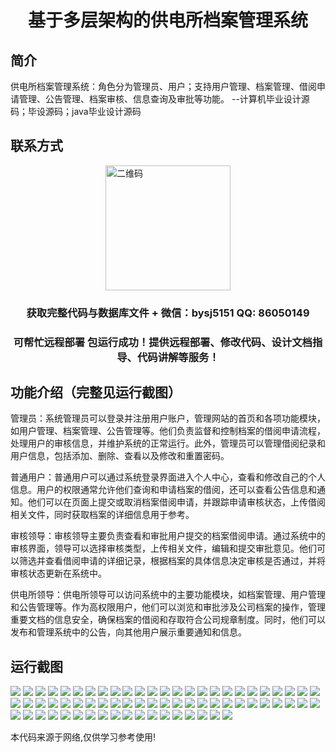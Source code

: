 <p><h1 align="center">基于多层架构的供电所档案管理系统</h1></p>

## 简介
供电所档案管理系统：角色分为管理员、用户；支持用户管理、档案管理、借阅申请管理、公告管理、档案审核、信息查询及审批等功能。    --计算机毕业设计源码；毕设源码；java毕业设计源码


## 联系方式
<img src="https://bs-1329754181.cos.ap-shanghai.myqcloud.com/wx.jpg" alt="二维码" style="display: block; margin: 0 auto;" width="200px">
<p><h3 align="center">获取完整代码与数据库文件 + 微信：bysj5151 QQ: 86050149</h3></p>
<p><h3 align="center">可帮忙远程部署 包运行成功！提供远程部署、修改代码、设计文档指导、代码讲解等服务！</h3></p>

## 功能介绍（完整见运行截图）
管理员：系统管理员可以登录并注册用户账户，管理网站的首页和各项功能模块，如用户管理、档案管理、公告管理等。他们负责监督和控制档案的借阅申请流程，处理用户的审核信息，并维护系统的正常运行。此外，管理员可以管理借阅纪录和用户信息，包括添加、删除、查看以及修改和重置密码。

普通用户：普通用户可以通过系统登录界面进入个人中心，查看和修改自己的个人信息。用户的权限通常允许他们查询和申请档案的借阅，还可以查看公告信息和通知。他们可以在页面上提交或取消档案借阅申请，并跟踪申请审核状态，上传借阅相关文件，同时获取档案的详细信息用于参考。

审核领导：审核领导主要负责查看和审批用户提交的档案借阅申请。通过系统中的审核界面，领导可以选择审核类型，上传相关文件，编辑和提交审批意见。他们可以筛选并查看借阅申请的详细记录，根据档案的具体信息决定审核是否通过，并将审核状态更新在系统中。

供电所领导：供电所领导可以访问系统中的主要功能模块，如档案管理、用户管理和公告管理等。作为高权限用户，他们可以浏览和审批涉及公司档案的操作，管理重要文档的信息安全，确保档案的借阅和存取符合公司规章制度。同时，他们可以发布和管理系统中的公告，向其他用户展示重要通知和信息。


## 运行截图
![](https://bs-1329754181.cos.ap-shanghai.myqcloud.com/ssm/PowerSubstationFileManagementSystem/img/001.jpg)
![](https://bs-1329754181.cos.ap-shanghai.myqcloud.com/ssm/PowerSubstationFileManagementSystem/img/002.jpg)
![](https://bs-1329754181.cos.ap-shanghai.myqcloud.com/ssm/PowerSubstationFileManagementSystem/img/003.jpg)
![](https://bs-1329754181.cos.ap-shanghai.myqcloud.com/ssm/PowerSubstationFileManagementSystem/img/004.jpg)
![](https://bs-1329754181.cos.ap-shanghai.myqcloud.com/ssm/PowerSubstationFileManagementSystem/img/005.jpg)
![](https://bs-1329754181.cos.ap-shanghai.myqcloud.com/ssm/PowerSubstationFileManagementSystem/img/006.jpg)
![](https://bs-1329754181.cos.ap-shanghai.myqcloud.com/ssm/PowerSubstationFileManagementSystem/img/007.jpg)
![](https://bs-1329754181.cos.ap-shanghai.myqcloud.com/ssm/PowerSubstationFileManagementSystem/img/008.jpg)
![](https://bs-1329754181.cos.ap-shanghai.myqcloud.com/ssm/PowerSubstationFileManagementSystem/img/009.jpg)
![](https://bs-1329754181.cos.ap-shanghai.myqcloud.com/ssm/PowerSubstationFileManagementSystem/img/010.jpg)
![](https://bs-1329754181.cos.ap-shanghai.myqcloud.com/ssm/PowerSubstationFileManagementSystem/img/011.jpg)
![](https://bs-1329754181.cos.ap-shanghai.myqcloud.com/ssm/PowerSubstationFileManagementSystem/img/012.jpg)
![](https://bs-1329754181.cos.ap-shanghai.myqcloud.com/ssm/PowerSubstationFileManagementSystem/img/013.jpg)
![](https://bs-1329754181.cos.ap-shanghai.myqcloud.com/ssm/PowerSubstationFileManagementSystem/img/014.jpg)
![](https://bs-1329754181.cos.ap-shanghai.myqcloud.com/ssm/PowerSubstationFileManagementSystem/img/015.jpg)
![](https://bs-1329754181.cos.ap-shanghai.myqcloud.com/ssm/PowerSubstationFileManagementSystem/img/016.jpg)
![](https://bs-1329754181.cos.ap-shanghai.myqcloud.com/ssm/PowerSubstationFileManagementSystem/img/017.jpg)
![](https://bs-1329754181.cos.ap-shanghai.myqcloud.com/ssm/PowerSubstationFileManagementSystem/img/018.jpg)
![](https://bs-1329754181.cos.ap-shanghai.myqcloud.com/ssm/PowerSubstationFileManagementSystem/img/019.jpg)
![](https://bs-1329754181.cos.ap-shanghai.myqcloud.com/ssm/PowerSubstationFileManagementSystem/img/020.jpg)
![](https://bs-1329754181.cos.ap-shanghai.myqcloud.com/ssm/PowerSubstationFileManagementSystem/img/021.jpg)
![](https://bs-1329754181.cos.ap-shanghai.myqcloud.com/ssm/PowerSubstationFileManagementSystem/img/022.jpg)
![](https://bs-1329754181.cos.ap-shanghai.myqcloud.com/ssm/PowerSubstationFileManagementSystem/img/023.jpg)
![](https://bs-1329754181.cos.ap-shanghai.myqcloud.com/ssm/PowerSubstationFileManagementSystem/img/024.jpg)
![](https://bs-1329754181.cos.ap-shanghai.myqcloud.com/ssm/PowerSubstationFileManagementSystem/img/025.jpg)
![](https://bs-1329754181.cos.ap-shanghai.myqcloud.com/ssm/PowerSubstationFileManagementSystem/img/026.jpg)
![](https://bs-1329754181.cos.ap-shanghai.myqcloud.com/ssm/PowerSubstationFileManagementSystem/img/027.jpg)
![](https://bs-1329754181.cos.ap-shanghai.myqcloud.com/ssm/PowerSubstationFileManagementSystem/img/028.jpg)
![](https://bs-1329754181.cos.ap-shanghai.myqcloud.com/ssm/PowerSubstationFileManagementSystem/img/029.jpg)
![](https://bs-1329754181.cos.ap-shanghai.myqcloud.com/ssm/PowerSubstationFileManagementSystem/img/030.jpg)
![](https://bs-1329754181.cos.ap-shanghai.myqcloud.com/ssm/PowerSubstationFileManagementSystem/img/031.jpg)
![](https://bs-1329754181.cos.ap-shanghai.myqcloud.com/ssm/PowerSubstationFileManagementSystem/img/032.jpg)
![](https://bs-1329754181.cos.ap-shanghai.myqcloud.com/ssm/PowerSubstationFileManagementSystem/img/033.jpg)
![](https://bs-1329754181.cos.ap-shanghai.myqcloud.com/ssm/PowerSubstationFileManagementSystem/img/034.jpg)
![](https://bs-1329754181.cos.ap-shanghai.myqcloud.com/ssm/PowerSubstationFileManagementSystem/img/035.jpg)
![](https://bs-1329754181.cos.ap-shanghai.myqcloud.com/ssm/PowerSubstationFileManagementSystem/img/036.jpg)
![](https://bs-1329754181.cos.ap-shanghai.myqcloud.com/ssm/PowerSubstationFileManagementSystem/img/037.jpg)
![](https://bs-1329754181.cos.ap-shanghai.myqcloud.com/ssm/PowerSubstationFileManagementSystem/img/038.jpg)
![](https://bs-1329754181.cos.ap-shanghai.myqcloud.com/ssm/PowerSubstationFileManagementSystem/img/039.jpg)
![](https://bs-1329754181.cos.ap-shanghai.myqcloud.com/ssm/PowerSubstationFileManagementSystem/img/040.jpg)
![](https://bs-1329754181.cos.ap-shanghai.myqcloud.com/ssm/PowerSubstationFileManagementSystem/img/041.jpg)
![](https://bs-1329754181.cos.ap-shanghai.myqcloud.com/ssm/PowerSubstationFileManagementSystem/img/042.jpg)
![](https://bs-1329754181.cos.ap-shanghai.myqcloud.com/ssm/PowerSubstationFileManagementSystem/img/043.jpg)
![](https://bs-1329754181.cos.ap-shanghai.myqcloud.com/ssm/PowerSubstationFileManagementSystem/img/044.jpg)
![](https://bs-1329754181.cos.ap-shanghai.myqcloud.com/ssm/PowerSubstationFileManagementSystem/img/045.jpg)
![](https://bs-1329754181.cos.ap-shanghai.myqcloud.com/ssm/PowerSubstationFileManagementSystem/img/046.jpg)
![](https://bs-1329754181.cos.ap-shanghai.myqcloud.com/ssm/PowerSubstationFileManagementSystem/img/047.jpg)
![](https://bs-1329754181.cos.ap-shanghai.myqcloud.com/ssm/PowerSubstationFileManagementSystem/img/048.jpg)
![](https://bs-1329754181.cos.ap-shanghai.myqcloud.com/ssm/PowerSubstationFileManagementSystem/img/049.jpg)
![](https://bs-1329754181.cos.ap-shanghai.myqcloud.com/ssm/PowerSubstationFileManagementSystem/img/050.jpg)
![](https://bs-1329754181.cos.ap-shanghai.myqcloud.com/ssm/PowerSubstationFileManagementSystem/img/051.jpg)
![](https://bs-1329754181.cos.ap-shanghai.myqcloud.com/ssm/PowerSubstationFileManagementSystem/img/052.jpg)
![](https://bs-1329754181.cos.ap-shanghai.myqcloud.com/ssm/PowerSubstationFileManagementSystem/img/053.jpg)
![](https://bs-1329754181.cos.ap-shanghai.myqcloud.com/ssm/PowerSubstationFileManagementSystem/img/054.jpg)
![](https://bs-1329754181.cos.ap-shanghai.myqcloud.com/ssm/PowerSubstationFileManagementSystem/img/055.jpg)
![](https://bs-1329754181.cos.ap-shanghai.myqcloud.com/ssm/PowerSubstationFileManagementSystem/img/056.jpg)
![](https://bs-1329754181.cos.ap-shanghai.myqcloud.com/ssm/PowerSubstationFileManagementSystem/img/057.jpg)
![](https://bs-1329754181.cos.ap-shanghai.myqcloud.com/ssm/PowerSubstationFileManagementSystem/img/058.jpg)
![](https://bs-1329754181.cos.ap-shanghai.myqcloud.com/ssm/PowerSubstationFileManagementSystem/img/059.jpg)
![](https://bs-1329754181.cos.ap-shanghai.myqcloud.com/ssm/PowerSubstationFileManagementSystem/img/060.jpg)
![](https://bs-1329754181.cos.ap-shanghai.myqcloud.com/ssm/PowerSubstationFileManagementSystem/img/061.jpg)
![](https://bs-1329754181.cos.ap-shanghai.myqcloud.com/ssm/PowerSubstationFileManagementSystem/img/062.jpg)
![](https://bs-1329754181.cos.ap-shanghai.myqcloud.com/ssm/PowerSubstationFileManagementSystem/img/063.jpg)
![](https://bs-1329754181.cos.ap-shanghai.myqcloud.com/ssm/PowerSubstationFileManagementSystem/img/064.jpg)
![](https://bs-1329754181.cos.ap-shanghai.myqcloud.com/ssm/PowerSubstationFileManagementSystem/img/065.jpg)
![](https://bs-1329754181.cos.ap-shanghai.myqcloud.com/ssm/PowerSubstationFileManagementSystem/img/066.jpg)
![](https://bs-1329754181.cos.ap-shanghai.myqcloud.com/ssm/PowerSubstationFileManagementSystem/img/067.jpg)
![](https://bs-1329754181.cos.ap-shanghai.myqcloud.com/ssm/PowerSubstationFileManagementSystem/img/068.jpg)

<p>本代码来源于网络,仅供学习参考使用!</p>
